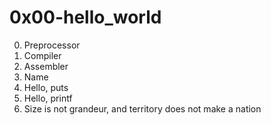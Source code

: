 <h1>0x00-hello_world</h1>

00. Preprocessor<br>
01. Compiler<br>
02. Assembler<br>
03. Name<br>
04. Hello, puts<br>
05. Hello, printf<br>
06. Size is not grandeur, and territory does not make a nation<br>
